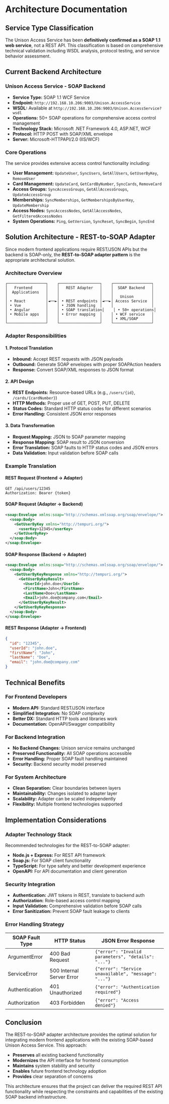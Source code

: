 # Architecture Documentation

## Service Type Classification

The Unison Access Service has been **definitively confirmed as a SOAP 1.1 web service**, not a REST API. This classification is based on comprehensive technical validation including WSDL analysis, protocol testing, and service behavior assessment.

## Current Backend Architecture

### Unison Access Service - SOAP Backend

- **Service Type:** SOAP 1.1 WCF Service
- **Endpoint:** `http://192.168.10.206:9003/Unison.AccessService`
- **WSDL:** Available at `http://192.168.10.206:9003/Unison.AccessService?wsdl`
- **Operations:** 50+ SOAP operations for comprehensive access control management
- **Technology Stack:** Microsoft .NET Framework 4.0, ASP.NET, WCF
- **Protocol:** HTTP POST with SOAP/XML envelope
- **Server:** Microsoft-HTTPAPI/2.0 (IIS/WCF)

### Core Operations

The service provides extensive access control functionality including:

- **User Management:** `UpdateUser`, `SyncUsers`, `GetAllUsers`, `GetUserByKey`, `RemoveUser`
- **Card Management:** `UpdateCard`, `GetCardByNumber`, `SyncCards`, `RemoveCard`
- **Access Groups:** `SyncAccessGroups`, `GetAllAccessGroups`, `UpdateAccessGroup`
- **Memberships:** `SyncMemberships`, `GetMembershipsByUserKey`, `UpdateMembership`
- **Access Nodes:** `SyncAccessNodes`, `GetAllAccessNodes`, `GetFilteredAccessNodes`
- **System Operations:** `Ping`, `GetVersion`, `SyncReset`, `SyncBegin`, `SyncEnd`

## Solution Architecture - REST-to-SOAP Adapter

Since modern frontend applications require REST/JSON APIs but the backend is SOAP-only, the **REST-to-SOAP adapter pattern** is the appropriate architectural solution.

### Architecture Overview

```text
┌─────────────────┐    ┌──────────────────┐    ┌─────────────────┐
│   Frontend      │    │   REST Adapter   │    │  SOAP Backend   │
│  Applications   │    │                  │    │                 │
│                 │    │                  │    │   Unison        │
│ • React         │◄──►│ • REST endpoints │◄──►│ Access Service  │
│ • Vue           │    │ • JSON handling  │    │                 │
│ • Angular       │    │ • SOAP translation│    │ • 50+ operations│
│ • Mobile apps   │    │ • Error mapping  │    │ • WCF service   │
│                 │    │                  │    │ • XML/SOAP      │
└─────────────────┘    └──────────────────┘    └─────────────────┘
```

### Adapter Responsibilities

#### 1. Protocol Translation

- **Inbound:** Accept REST requests with JSON payloads
- **Outbound:** Generate SOAP envelopes with proper SOAPAction headers
- **Response:** Convert SOAP/XML responses to JSON format

#### 2. API Design

- **REST Endpoints:** Resource-based URLs (e.g., `/users/{id}`, `/cards/{cardNumber}`)
- **HTTP Methods:** Proper use of GET, POST, PUT, DELETE
- **Status Codes:** Standard HTTP status codes for different scenarios
- **Error Handling:** Consistent JSON error responses

#### 3. Data Transformation

- **Request Mapping:** JSON to SOAP parameter mapping
- **Response Mapping:** SOAP result to JSON conversion
- **Error Translation:** SOAP faults to HTTP status codes and JSON errors
- **Data Validation:** Input validation before SOAP calls

### Example Translation

#### REST Request (Frontend → Adapter)

```http
GET /api/users/12345
Authorization: Bearer {token}
```

#### SOAP Request (Adapter → Backend)

```xml
<soap:Envelope xmlns:soap="http://schemas.xmlsoap.org/soap/envelope/">
  <soap:Body>
    <GetUserByKey xmlns="http://tempuri.org/">
      <userKey>12345</userKey>
    </GetUserByKey>
  </soap:Body>
</soap:Envelope>
```

#### SOAP Response (Backend → Adapter)

```xml
<soap:Envelope xmlns:soap="http://schemas.xmlsoap.org/soap/envelope/">
  <soap:Body>
    <GetUserByKeyResponse xmlns="http://tempuri.org/">
      <GetUserByKeyResult>
        <UserId>john.doe</UserId>
        <FirstName>John</FirstName>
        <LastName>Doe</LastName>
        <Email>john.doe@company.com</Email>
      </GetUserByKeyResult>
    </GetUserByKeyResponse>
  </soap:Body>
</soap:Envelope>
```

#### REST Response (Adapter → Frontend)

```json
{
  "id": "12345",
  "userId": "john.doe",
  "firstName": "John",
  "lastName": "Doe",
  "email": "john.doe@company.com"
}
```

## Technical Benefits

### For Frontend Developers

- **Modern API:** Standard REST/JSON interface
- **Simplified Integration:** No SOAP complexity
- **Better DX:** Standard HTTP tools and libraries work
- **Documentation:** OpenAPI/Swagger compatibility

### For Backend Integration

- **No Backend Changes:** Unison service remains unchanged
- **Preserved Functionality:** All SOAP operations accessible
- **Error Handling:** Proper SOAP fault handling maintained
- **Security:** Backend security model preserved

### For System Architecture

- **Clean Separation:** Clear boundaries between layers
- **Maintainability:** Changes isolated to adapter layer
- **Scalability:** Adapter can be scaled independently
- **Flexibility:** Multiple frontend technologies supported

## Implementation Considerations

### Adapter Technology Stack

Recommended technologies for the REST-to-SOAP adapter:

- **Node.js + Express:** For REST API framework
- **Soap.js:** For SOAP client functionality
- **TypeScript:** For type safety and better development experience
- **OpenAPI:** For API documentation and client generation

### Security Integration

- **Authentication:** JWT tokens in REST, translate to backend auth
- **Authorization:** Role-based access control mapping
- **Input Validation:** Comprehensive validation before SOAP calls
- **Error Sanitization:** Prevent SOAP fault leakage to clients

### Error Handling Strategy

| SOAP Fault Type | HTTP Status | JSON Error Response |
|------------------|-------------|-------------------|
| ArgumentError | 400 Bad Request | `{"error": "Invalid parameters", "details": "..."}` |
| ServiceError | 500 Internal Server Error | `{"error": "Service unavailable", "message": "..."}` |
| Authentication | 401 Unauthorized | `{"error": "Authentication required"}` |
| Authorization | 403 Forbidden | `{"error": "Access denied"}` |

## Conclusion

The REST-to-SOAP adapter architecture provides the optimal solution for integrating modern frontend applications with the existing SOAP-based Unison Access Service. This approach:

- **Preserves** all existing backend functionality
- **Modernizes** the API interface for frontend consumption
- **Maintains** system stability and security
- **Enables** future frontend technology adoption
- **Provides** clear separation of concerns

This architecture ensures that the project can deliver the required REST API functionality while respecting the constraints and capabilities of the existing SOAP backend infrastructure.
